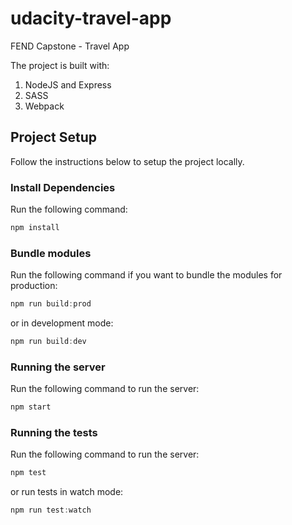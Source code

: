 # udacity-travel-app

FEND Capstone - Travel App

The project is built with:

1. NodeJS and Express
2. SASS
3. Webpack

## Project Setup

Follow the instructions below to setup the project locally.

### Install Dependencies

Run the following command:

```js
npm install
```

### Bundle modules

Run the following command if you want to bundle the modules for production:

```js
npm run build:prod
```

or in development mode:

```js
npm run build:dev
```

### Running the server

Run the following command to run the server:

```js
npm start
```

### Running the tests

Run the following command to run the server:

```js
npm test
```

or run tests in watch mode:

```js
npm run test:watch
```


